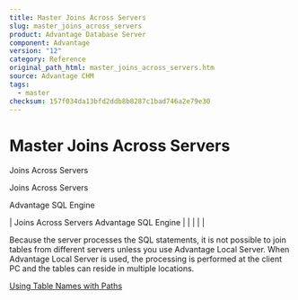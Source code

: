 ```yaml
---
title: Master Joins Across Servers
slug: master_joins_across_servers
product: Advantage Database Server
component: Advantage
version: "12"
category: Reference
original_path_html: master_joins_across_servers.htm
source: Advantage CHM
tags:
  - master
checksum: 157f034da13bfd2ddb8b8287c1bad746a2e79e30
---
```


# Master Joins Across Servers

Joins Across Servers

Joins Across Servers

Advantage SQL Engine

| Joins Across Servers  Advantage SQL Engine |  |  |  |  |

Because the server processes the SQL statements, it is not possible to join tables from different servers unless you use Advantage Local Server. When Advantage Local Server is used, the processing is performed at the client PC and the tables can reside in multiple locations.

[Using Table Names with Paths](master_using_table_names_with_paths.md)
